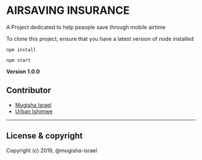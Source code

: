 # AIRSAVING INSURANCE

A Project dedicated to help peaople save through mobile airtime

To clone this project, ensure that you have a latest version of node installed
```
npm install
```
```
npm start
```

**Version 1.0.0**

## Contributor
- [Mugisha Israel](https://github.com/mugisha-israel)
- [Urban Ishimwe](https://github.com/urbanishimwe)

---

## License & copyright
Copyright (c) 2019, @mugisha-israel

